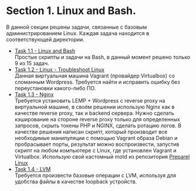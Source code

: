 # Section 1. Linux and Bash.
В данной секции решены задачи, связанные с базовым администрированием Linux. Каждая задача находится в соответствующей директории.
- [Task 1.1 - Linux and Bash](https://github.com/atomauto/itransition_tasks/tree/6d049f09d2b6c8a92cb9c282af4edba4ef786487/Section%201/Task%201.1%20-%20Linux%20and%20Bash%20-%20General%20tasks)  
Простые скрипты и задачи на Bash, в данный момент решено только 9 из 15 задач.
- [Task 1.2 - Linux - Troubleshoot Linux](https://github.com/atomauto/itransition_tasks/tree/6d049f09d2b6c8a92cb9c282af4edba4ef786487/Section%201/Task%201.2%20-%20Linux%20-%20Troubleshoot%20linux)  
Данная виртуальная машина Vagrant (провайдер Virtualbox) со сломанным Wordpress. Требуется найти и исправить ошибку без переустановки какого-либо ПО.
- [Task 1.3 - Nginx](https://github.com/atomauto/itransition_tasks/tree/6d049f09d2b6c8a92cb9c282af4edba4ef786487/Section%201/Task%201.3%20-%20Nginx)  
Требуется установить LEMP + Wordpress c reverse proxy на виртуальной машине, в своём решении использую Nginx как в качестве reverse proxy, так и backend сервера. Нужно сделать кэширование на стороне reverse proxy только для определенных запросов, скрыть токены PHP и NGINX, сделать ротацию логов. В качестве решения написан скрипт, который производит все необходимые манипуляции с помощью Vagrant образа Debian и пробрасывает порты, результат можно воспроизвести, запустив скрипт на любом компьютере с Linux, где установлен Vagrant и Virtualbox. Использую свой кастомный motd из репозитория [Preparel Linux](https://github.com/atomauto/prepare_linux/tree/fd70a1246b66be4ef68fd457d8b1e9360b74421c)  
- [Task 1.4 - LVM](https://github.com/atomauto/itransition_tasks/tree/0627076a58c2c7d2e2e56bd66f866b8f934e460d/Section%201/Task%201.4%20-LVM)  
Требуется произвести базовые операции с LVM, используя для удобства файлы в качестве loopback устройств.